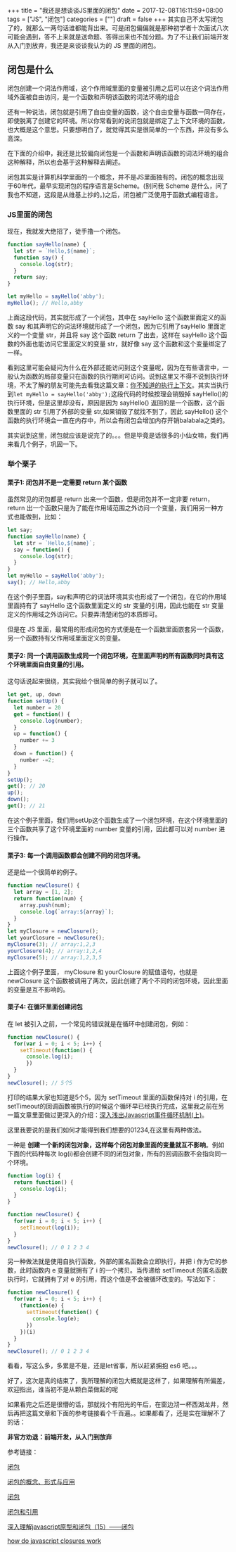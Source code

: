 +++
title = "我还是想谈谈JS里面的闭包"
date = 2017-12-08T16:11:59+08:00
tags = ["JS", "闭包"]
categories = [""]
draft = false
+++
其实自己不太写闭包了的，就那么一两句话谁都能背出来。可是闭包偏偏就是那种初学者十次面试八次可能会遇到，答不上来就是送命题、答得出来也不加分题。为了不让我们前端开发从入门到放弃，我还是来谈谈我认为的 JS 里面的闭包。

## 闭包是什么

闭包创建一个词法作用域，这个作用域里面的变量被引用之后可以在这个词法作用域外面被自由访问，是一个函数和声明该函数的词法环境的组合

还有一种说法，闭包就是引用了自由变量的函数，这个自由变量与函数一同存在，即使脱离了创建它的环境。所以你常看到的说闭包就是绑定了上下文环境的函数，也大概是这个意思。只要想明白了，就觉得其实是很简单的一个东西，并没有多么高深。

在下面的介绍中，我还是比较偏向闭包是一个函数和声明该函数的词法环境的组合这种解释，所以也会基于这种解释去阐述。

闭包其实是计算机科学里面的一个概念，并不是JS里面独有的。闭包的概念出现于60年代，最早实现闭包的程序语言是Scheme。(别问我 Scheme 是什么，问了我也不知道，这段是从维基上抄的。)之后，闭包被广泛使用于函数式编程语言。

### JS里面的闭包

现在，我就发大绝招了，徒手撸一个闭包。

```js
function sayHello(name) {
  let str = `Hello,${name}`;
  function say() {
    console.log(str);
  }
  return say;
}

let myHello = sayHello('abby');
myHello(); // Hello,abby
```

上面这段代码，其实就形成了一个闭包，其中在 sayHello 这个函数里面定义的函数 say 和其声明它的词法环境就形成了一个闭包，因为它引用了sayHello 里面定义的一个变量 str，并且将 say 这个函数 return 了出去，这样在 sayHello 这个函数的外面也能访问它里面定义的变量 str，就好像 say 这个函数和这个变量绑定了一样。

看到这里可能会疑问为什么在外部还能访问到这个变量呢，因为在有些语言中，一般认为函数的局部变量只在函数的执行期间可访问。说到这里又不得不说到执行环境，不太了解的朋友可能先去看我这篇文章：[你不知道的执行上下文](http://luckyabby.com/post/%E4%BD%A0%E4%B8%8D%E7%9F%A5%E9%81%93%E7%9A%84%E6%89%A7%E8%A1%8C%E4%B8%8A%E4%B8%8B%E6%96%87/)。其实当执行到`let myHello = sayHello('abby');`这段代码的时候按理会销毁掉 sayHello()的执行环境，但是这里却没有，原因是因为 sayHello() 返回的是一个函数，这个函数里面的 str 引用了外部的变量 str,如果销毁了就找不到了，因此 sayHello() 这个函数的执行环境会一直在内存中，所以会有闭包会增加内存开销balabala之类的。

其实说到这里，闭包就应该是说完了的。。。但是毕竟是话很多的小仙女嘛，我们再来看几个例子，巩固一下。

### 举个栗子

#### 栗子1: 闭包并不是一定需要 return 某个函数

虽然常见的闭包都是 return 出来一个函数，但是闭包并不一定非要 return，return 出一个函数只是为了能在作用域范围之外访问一个变量，我们用另一种方式也能做到，比如：
```js
let say;
function sayHello(name) {
  let str = `Hello,${name}`;
  say = function() {
    console.log(str);
  }
}
let myHello = sayHello('abby');
say(); // Hello,abby
```
在这个例子里面，say和声明它的词法环境其实也形成了一个闭包，在它的作用域里面持有了 sayHello 这个函数里面定义的 str 变量的引用，因此也能在 str 变量定义的作用域之外访问它。只要弄清楚闭包的本质即可。

但是在 JS 里面，最常用的形成闭包的方式便是在一个函数里面嵌套另一个函数，另一个函数持有父作用域里面定义的变量。

#### 栗子2: 同一个调用函数生成同一个闭包环境，在里面声明的所有函数同时具有这个环境里面自由变量的引用。

这句话说起来很绕，其实我给个很简单的例子就可以了。
```js
let get, up, down
function setUp() {
  let number = 20
  get = function() {
    console.log(number);
  }
  up = function() {
    number += 3
  }
  down = function() {
    number -=2;
  }
}
setUp();
get(); // 20
up();
down();
get(); // 21
```
在这个例子里面，我们用setUp这个函数生成了一个闭包环境，在这个环境里面的三个函数共享了这个环境里面的 number 变量的引用，因此都可以对 number 进行操作。

#### 栗子3: 每一个调用函数都会创建不同的闭包环境。

还是给一个很简单的例子。
```js
function newClosure() {
  let array = [1, 2];
  return function(num) {
    array.push(num);
    console.log(`array:${array}`);
  }
}
let myClosure = newClosure();
let yourClosure = newClosure();
myClosure(3); // array:1,2,3
yourClosure(4); // array:1,2,4
myClosure(5); // array:1,2,3,5
```
上面这个例子里面， myClosure 和 yourClosure 的赋值语句，也就是 newClosure 这个函数被调用了两次，因此创建了两个不同的闭包环境，因此里面的变量是互不影响的。

#### 栗子4: 在循环里面创建闭包
在 let 被引入之前，一个常见的错误就是在循环中创建闭包，例如：
```js
function newClosure() {
  for(var i = 0; i < 5; i++) {
    setTimeout(function() {
      console.log(i);
      })
  }
}
newClosure(); // 5个5
```
打印的结果大家也知道是5个5，因为 setTimeout 里面的函数保持对 i 的引用，在setTimeout的回调函数被执行的时候这个循环早已经执行完成，这里我之前在另一篇文章里面做过更深入的介绍：[深入浅出Javascript事件循环机制(上)](http://luckyabby.com/post/%E6%B7%B1%E5%85%A5%E6%B5%85%E5%87%BAjavascript%E4%BA%8B%E4%BB%B6%E5%BE%AA%E7%8E%AF%E6%9C%BA%E5%88%B6%E4%B8%8A/)。

这里我要说的是我们如何才能得到我们想要的01234,在这里有两种做法。

一种是 **创建一个新的闭包对象，这样每个闭包对象里面的变量就互不影响**。例如下面的代码种每次 log(i)都会创建不同的闭包对象，所有的回调函数不会指向同一个环境。
```js
function log(i) {
  return function() {
    console.log(i);
  }
}

function newClosure() {
  for(var i = 0; i < 5; i++) {
    setTimeout(log(i));
  }
}
newClosure(); // 0 1 2 3 4
```

另一种做法就是使用自执行函数，外部的匿名函数会立即执行，并把 i 作为它的参数，此时函数内 e 变量就拥有了 i 的一个拷贝。当传递给 setTimeout 的匿名函数执行时，它就拥有了对 e 的引用，而这个值是不会被循环改变的。写法如下：
```js
function newClosure() {
  for(var i = 0; i < 5; i++) {
    (function(e) {
      setTimeout(function() {
        console.log(e);
      })
    })(i)  
  }
}
newClosure(); // 0 1 2 3 4
```
看看，写这么多，多累是不是，还是let省事，所以赶紧拥抱 es6 吧。。。

好了，这次是真的结束了，我所理解的闭包大概就是这样了，如果理解有所偏差，欢迎指出，谁当初不是从颗白菜做起的呢

如果看完之后还是很懵的话，那就找个有阳光的午后，在窗边沏一杯西湖龙井，然后再把这篇文章和下面的参考链接看个千百遍。。如果都看了，还是实在理解不了的话：

**非官方劝退：前端开发，从入门到放弃**

参考链接：

[闭包](https://developer.mozilla.org/zh-CN/docs/Web/JavaScript/Closures)

[闭包的概念、形式与应用](https://www.ibm.com/developerworks/cn/linux/l-cn-closure/)

[闭包](https://zh.wikipedia.org/w/index.php?title=%E9%97%AD%E5%8C%85_%28%E8%AE%A1%E7%AE%97%E6%9C%BA%E7%A7%91%E5%AD%A6%29&variant=zh-cn)

[闭包和引用](http://bonsaiden.github.io/JavaScript-Garden/zh/#function.closures)

[深入理解javascript原型和闭包（15）——闭包](http://www.cnblogs.com/wangfupeng1988/p/3994065.html)

[how do javascript closures work](https://stackoverflow.com/questions/111102/how-do-javascript-closures-work)

